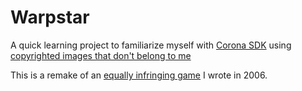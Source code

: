 Warpstar
========

A quick learning project to familiarize myself with [Corona SDK](http://www.coronalabs.com/products/corona-sdk/) using [copyrighted images that don't belong to me](http://www.spriters-resource.com/gameboy_advance/kirbmirror/)

This is a remake of an [equally infringing game](http://www.java4k.com/index.php?action=games&method=view&gid=72) I wrote in 2006.
